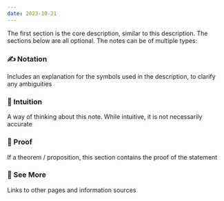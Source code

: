 ```yaml
---
date: 2023-10-21
---
```

The first section is the core description, similar to this description. The sections below are all optional. The notes can be of multiple types:  

### ✍️ Notation  

Includes an explanation for the symbols used in the description, to clarify any ambiguities  

### 💭 Intuition  

A way of thinking about this note. While intuitive, it is not necessarily accurate  

### 🧠 Proof  

If a theorem / proposition, this section contains the proof of the statement  

### 🔗 See More  

Links to other pages and information sources